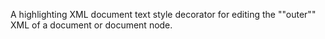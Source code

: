 A highlighting XML document text style decorator for editing the ""outer"" XML of a document or document node.
